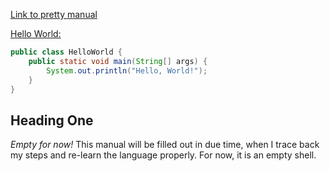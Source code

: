 [Link to pretty manual](https://ryanfleck.github.io/java.markdown)

[Hello World:](http://www.catb.org/jargon/html/H/hello-world.html)
```java
public class HelloWorld {
    public static void main(String[] args) {
        System.out.println("Hello, World!");
    }
}
```




## Heading One

*Empty for now!* This manual will be filled out in due time, when I trace back my steps and re-learn the language properly. For now, it is an empty shell.
